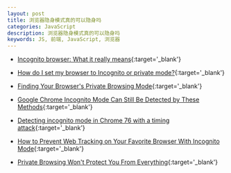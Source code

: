 ```yaml
---
layout: post
title: 浏览器隐身模式真的可以隐身吗
categories: JavaScript
description: 浏览器隐身模式真的可以隐身吗
keywords: JS, 前端, JavaScript, 浏览器
---
```


- [Incognito browser: What it really means](https://www.mozilla.org/en-US/firefox/browsers/incognito-browser/){:target='\_blank'}

- [How do I set my browser to Incognito or private mode?](https://www.computerhope.com/issues/ch001378.htm){:target='\_blank'}
- [Finding Your Browser's Private Browsing Mode](https://balsamiq.com/support/faqs/privatebrowsing/){:target='\_blank'}

- [Google Chrome Incognito Mode Can Still Be Detected by These Methods](https://www.bleepingcomputer.com/news/google/google-chrome-incognito-mode-can-still-be-detected-by-these-methods/){:target='\_blank'}
- [Detecting incognito mode in Chrome 76 with a timing attack](https://blog.jse.li/posts/chrome-76-incognito-filesystem-timing/){:target='\_blank'}

- [How to Prevent Web Tracking on Your Favorite Browser With Incognito Mode](https://www.pcmag.com/how-to/turn-on-incognito-mode-private-browsing-browser){:target='\_blank'}
- [Private Browsing Won't Protect You From Everything](https://www.pcmag.com/news/private-browsing-wont-protect-you-from-everything){:target='\_blank'}

